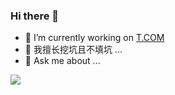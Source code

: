 ### Hi there 👋

- 🔭 I’m currently working on [T.COM](https://trip.com)
- 🤔 我擅长挖坑且不填坑 ...
- 💬 Ask me about ...
<!--
**jianjiade/jianjiade** is a ✨ _special_ ✨ repository because its `README.md` (this file) appears on your GitHub profile.

Here are some ideas to get you started:

- 🔭 I’m currently working on ...
- 🌱 I’m currently learning ...
- 👯 I’m looking to collaborate on ...
- 🤔 I’m looking for help with ...
- 💬 Ask me about ...
- 📫 How to reach me: ...
- 😄 Pronouns: ...
- ⚡ Fun fact: ...
-->
<img align="left" src="https://github-readme-stats.vercel.app/api?username=jianjiade&theme=radical&show_icons=true&bg_color=30,e96443,904e95&title_color=fff&text_color=fff&icon_color=ffffff&include_all_commits=true)](https://github.com/anuraghazra/github-readme-stats"/>
